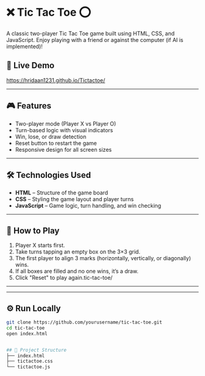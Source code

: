 # ❌ Tic Tac Toe ⭕️

A classic two-player Tic Tac Toe game built using HTML, CSS, and JavaScript. Enjoy playing with a friend or against the computer (if AI is implemented)!

## 🔗 Live Demo
https://hridaan1231.github.io/Tictactoe/

---

## 🎮 Features

- Two-player mode (Player X vs Player O)
- Turn-based logic with visual indicators
- Win, lose, or draw detection
- Reset button to restart the game
- Responsive design for all screen sizes

---

## 🛠️ Technologies Used

- **HTML** – Structure of the game board
- **CSS** – Styling the game layout and player turns
- **JavaScript** – Game logic, turn handling, and win checking

---

## 🧾 How to Play

1. Player X starts first.
2. Take turns tapping an empty box on the 3×3 grid.
3. The first player to align 3 marks (horizontally, vertically, or diagonally) wins.
4. If all boxes are filled and no one wins, it’s a draw.
5. Click "Reset" to play again.tic-tac-toe/


---


---

## ⚙️ Run Locally

```bash
git clone https://github.com/yourusername/tic-tac-toe.git
cd tic-tac-toe
open index.html


## 📂 Project Structure
├── index.html
├── tictactoe.css
└── tictactoe.js

